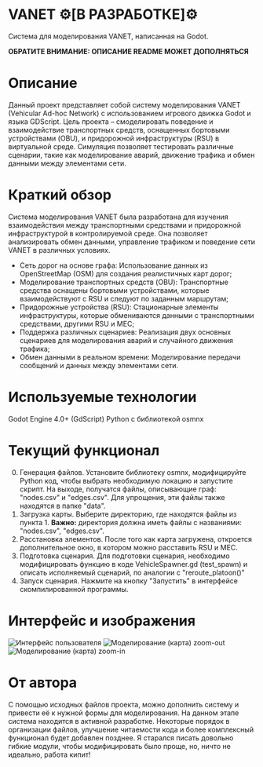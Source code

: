 # VANET ⚙️[В РАЗРАБОТКЕ]⚙️
Система для моделирования VANET, написанная на Godot.

**ОБРАТИТЕ ВНИМАНИЕ: ОПИСАНИЕ README МОЖЕТ ДОПОЛНЯТЬСЯ**

# Описание
Данный проект представляет собой систему моделирования VANET (Vehicular Ad-hoc Network) с использованием игрового движка Godot и языка GDScript. Цель проекта – смоделировать поведение и взаимодействие транспортных средств, оснащенных бортовыми устройствами (OBU), и придорожной инфраструктуры (RSU) в виртуальной среде. Симуляция позволяет тестировать различные сценарии, такие как моделирование аварий, движение трафика и обмен данными между элементами сети.

# Краткий обзор
Система моделирования VANET была разработана для изучения взаимодействия между транспортными средствами и придорожной инфраструктурой в контролируемой среде. Она позволяет анализировать обмен данными, управление трафиком и поведение сети VANET в различных условиях.
* Сеть дорог на основе графа: Использование данных из OpenStreetMap (OSM) для создания реалистичных карт дорог;
* Моделирование транспортных средств (OBU): Транспортные средства оснащены бортовыми устройствами, которые взаимодействуют с RSU и следуют по заданным маршрутам;
* Придорожные устройства (RSU): Стационарные элементы инфраструктуры, которые обмениваются данными с транспортными средствами, другими RSU и MEC;
* Поддержка различных сценариев: Реализация двух основных сценариев для моделирования аварий и случайного движения трафика;
* Обмен данными в реальном времени: Моделирование передачи сообщений и данных между элементами сети.

# Используемые технологии
Godot Engine 4.0+ (GdScript)
Python с библиотекой osmnx


# Текущий функционал
0. Генерация файлов. Установите библиотеку osmnx, модифицируйте Python код, чтобы выбрать необходимую локацию и запустите скрипт.
На выходе, получатся файлы, описывающие граф: "nodes.csv" и "edges.csv". Для упрощения, эти файлы также находятся в папке "data".
1. Загрузка карты. Выберите директорию, где находятся файлы из пункта 1. **Важно:** директория должна иметь файлы с названиями: "nodes.csv", "edges.csv".
2. Расстановка элементов. После того как карта загружена, откроется дополнительное окно, в котором можно расставить RSU и MEC.
3. Подготовка сценария. Для подготовки сценария, необходимо модифицировать функцию в коде VehicleSpawner.gd (test_spawn) и описать исполняемый сценарий, по аналогии с "reroute_platoon()"
4. Запуск сценария. Нажмите на кнопку "Запустить" в интерфейсе скомпилированной программы.

# Интерфейс и изображения
![Интерфейс пользователя](https://github.com/user-attachments/assets/1649118e-86c2-4538-bb4d-185dcbe2dd5b)
![Моделирование (карта) zoom-out](https://github.com/user-attachments/assets/cce73744-e5f1-4687-81b6-e39773452307)
![Моделирование (карта) zoom-in](https://github.com/user-attachments/assets/b73f5a68-2082-4421-89e8-4cdbeb289b61)




# От автора
С помощью исходных файлов проекта, можно дополнить систему и привести её к нужной формы для моделирования. На данном этапе система находится в активной разработке. Некоторые порядок в организации файлов, улучшение читаемости кода и более комплексный функционал будет добавлен позднее.
Я старался писать довольно гибкие модули, чтобы модифицировать было проще, но, ничто не идеально, работа кипит!
